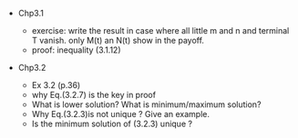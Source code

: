 + Chp3.1 
   + exercise: write the result in case where all little m and n and terminal T vanish. only M(t) an N(t) show in the payoff.
   + proof:  inequality (3.1.12)
 
+ Chp3.2 
  + Ex 3.2 (p.36)
  + why Eq.(3.2.7) is the key in proof
  + What is lower solution? What is minimum/maximum solution?
  + Why Eq.(3.2.3)is not unique ? Give an example.
  + Is the minimum solution of (3.2.3) unique ? 
  
   
